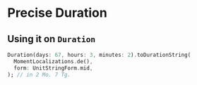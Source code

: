 # Precise Duration

<!-- // >>> In this example, local timezone is UTC+8 <<<

Moment yesterday = Moment.now() - Duration(days: 1, hours: 2);is sign
transparent block
Moment in2h47m =
    Moment.now() + Duration(hours: 2, minutes: 47, seconds: 15);
Moment fourWeeksAgo = Moment.now() - Duration(days: 28);

// You can omit prefix/suffix, or change forms
String s1 = yesterday.fromNowPrecise(
  dropPrefixOrSuffix: true,
  form: UnitStringForm.full,
); // a day
String s2 = in2h47m.fromNowPrecise(form: UnitStringForm.mid); // in 2 hr 47 min
String s3 = fourWeeksAgo.fromNowPrecise(
  form: UnitStringForm.short,
  includeWeeks: true,
); // 4w ago -->

## Using it on `Duration`

```dart
Duration(days: 67, hours: 3, minutes: 2).toDurationString(
  MomentLocalizations.de(),
  form: UnitStringForm.mid,
); // in 2 Mo. 7 Tg.
```
